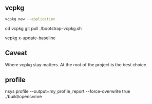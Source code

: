 ## vcpkg

```sh
vcpkg new --application
```
cd vcpkg
git pull
./bootstrap-vcpkg.sh


vcpkg x-update-baseline

## Caveat 

Where vcpkg stay matters. At the root of the project is the best choice.


## profile

nsys profile --output=my_profile_report --force-overwrite true ./build/opencvmre 

